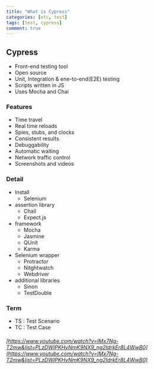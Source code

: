```yaml
---
title: "What is Cypress"
categories: [etc, test]
tags: [test, cypress]
comment: true
---
```


## Cypress

- Front-end testing tool
- Open source
- Unit, Integration & ene-to-end(E2E) testing
- Scripts written in JS
- Uses Mocha and Chai

### Features

- Time travel
- Real time reloads
- Spies, stubs, and clocks
- Consistent results
- Debuggability
- Automatic waiting
- Network traffic control
- Screenshots and videos

### Detail

- Install
  - Selenium
- assertion library
  - Chail
  - Expect.js
- framework
  - Mocha
  - Jasmine
  - QUnit
  - Karma
- Selenium wrapper
  - Protractor
  - Nitghtwatch
  - Webdriver
- additional libraries
  - Sinon
  - TestDouble

### Term

- TS : Test Scenario
- TC : Test Case

###### [https://www.youtube.com/watch?v=IMx7Ng-T2mw&list=PLzDWIPKHyNmK9NX9_ng2IdrkEr8L4WwB0](https://www.youtube.com/watch?v=IMx7Ng-T2mw&list=PLzDWIPKHyNmK9NX9_ng2IdrkEr8L4WwB0)
